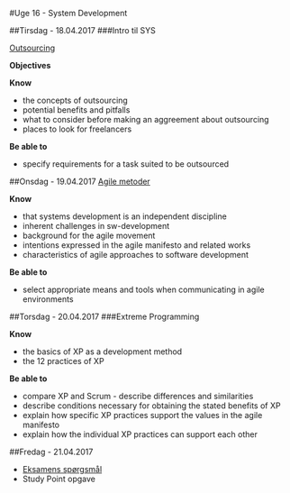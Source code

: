 #Uge 16 - System Development

##Tirsdag - 18.04.2017
###Intro til SYS

[Outsourcing](https://github.com/CphBusCosSem3/week11-System_Development/blob/master/Outsourcing.md)

**Objectives**

**Know**
- the concepts of outsourcing
- potential benefits and pitfalls
- what to consider before making an aggreement about outsourcing
- places to look for freelancers

**Be able to**
- specify requirements for a task suited to be outsourced


##Onsdag - 19.04.2017
[Agile metoder](https://github.com/CphBusCosSem3/week11-System_Development/blob/master/Agile_metoder.md)

**Know**
- that systems development is an independent discipline
- inherent challenges in sw-development
- background for the agile movement
- intentions expressed in the agile manifesto and related works
- characteristics of agile approaches to software development

**Be able to**
- select appropriate means and tools when communicating in agile environments

##Torsdag - 20.04.2017
###Extreme Programming

**Know**
- the basics of XP as a development method
- the 12 practices of XP

**Be able to**
- compare XP and Scrum - describe differences and similarities
- describe conditions necessary for obtaining the stated benefits of XP
- explain how specific XP practices support the values in the agile manifesto
- explain how the individual XP practices can support each other


##Fredag - 21.04.2017
* [Eksamens spørgsmål](https://github.com/CphBusCosSem3/week11-System_Development/blob/master/Exam_Questions_week_1.pdf)
* Study Point opgave
